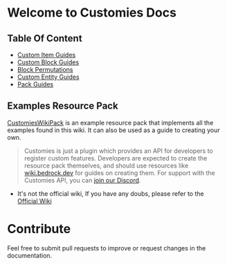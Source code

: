 # Welcome to Customies Docs

## Table Of Content

* [Custom Item Guides](/custom_item_guides)
* [Custom Block Guides](/custom_block_guides)
* [Block Permutations](/block_permutations)
* [Custom Entity Guides](/custom_entity_guides)
* [Pack Guides](/pack_guides)

## Examples Resource Pack

[CustomiesWikiPack](https://github.com/CustomiesDevs/CustomiesWikiPack) is an example resource pack that implements all
the examples found in this wiki. It can also be used as a guide to creating your own.

> Customies is just a plugin which provides an API for developers to register custom features. Developers are expected
> to create the resource pack themselves, and should use resources like [wiki.bedrock.dev](https://wiki.bedrock.dev) for
> guides on creating them. For support with the Customies API, you can [join our Discord](https://discord.gg/Tm6wGxWqgh).

- It's not the official wiki, If you have any doubs, please refer to the [Official Wiki](https://github.com/CustomiesDevs/Customies/wiki/)
# Contribute

Feel free to submit pull requests to improve or request changes in the documentation.